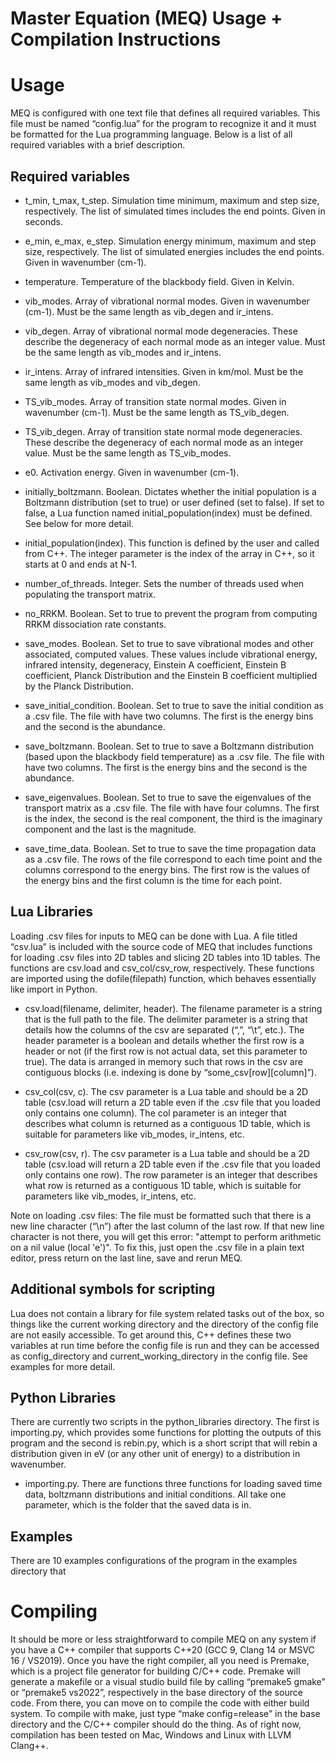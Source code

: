 # Master Equation (MEQ) Usage + Compilation Instructions

# Usage
MEQ is configured with one text file that defines all required variables. This file must be named “config.lua” for the program to recognize it and it must be formatted for the Lua programming language. Below is a list of all required variables with a brief description.

## Required variables
 - t_min, t_max, t_step. Simulation time minimum, maximum and step size, respectively. The list of simulated times includes the end points. Given in seconds.

 - e_min, e_max, e_step. Simulation energy minimum, maximum and step size, respectively. The list of simulated energies includes the end points. Given in wavenumber (cm-1).

 - temperature. Temperature of the blackbody field. Given in Kelvin.

 - vib_modes. Array of vibrational normal modes. Given in wavenumber (cm-1). Must be the same length as vib_degen and ir_intens.

 - vib_degen. Array of vibrational normal mode degeneracies. These describe the degeneracy of each normal mode as an integer value. Must be the same length as vib_modes and ir_intens.

 - ir_intens. Array of infrared intensities. Given in km/mol. Must be the same length as vib_modes and vib_degen.

 - TS_vib_modes. Array of transition state normal modes. Given in wavenumber (cm-1). Must be the same length as TS_vib_degen.

 - TS_vib_degen. Array of transition state normal mode degeneracies. These describe the degeneracy of each normal mode as an integer value. Must be the same length as TS_vib_modes.

 - e0. Activation energy. Given in wavenumber (cm-1).

 - initially_boltzmann. Boolean. Dictates whether the initial population is a Boltzmann distribution (set to true) or user defined (set to false). If set to false, a Lua function named initial_population(index) must be defined. See below for more detail. 

 - initial_population(index). This function is defined by the user and called from C++. The integer parameter is the index of the array in C++, so it starts at 0 and ends at N-1.

 - number_of_threads. Integer. Sets the number of threads used when populating the transport matrix.

 - no_RRKM. Boolean. Set to true to prevent the program from computing RRKM dissociation rate constants.

 - save_modes. Boolean. Set to true to save vibrational modes and other associated, computed values. These values include vibrational energy, infrared intensity, degeneracy, Einstein A coefficient, Einstein B coefficient, Planck Distribution and the Einstein B coefficient multiplied by the Planck Distribution. 

 - save_initial_condition. Boolean. Set to true to save the initial condition as a .csv file. The file with have two columns. The first is the energy bins and the second is the abundance.

 - save_boltzmann. Boolean. Set to true to save a Boltzmann distribution (based upon the blackbody field temperature) as a .csv file. The file with have two columns. The first is the energy bins and the second is the abundance.

 - save_eigenvalues. Boolean. Set to true to save the eigenvalues of the transport matrix as a .csv file. The file with have four columns. The first is the index, the second is the real component, the third is the imaginary component and the last is the magnitude. 

 - save_time_data. Boolean. Set to true to save the time propagation data as a .csv file. The rows of the file correspond to each time point and the columns correspond to the energy bins. The first row is the values of the energy bins and the first column is the time for each point. 

## Lua Libraries
Loading .csv files for inputs to MEQ can be done with Lua. A file titled “csv.lua” is included with the source code of MEQ that includes functions for loading .csv files into 2D tables and slicing 2D tables into 1D tables. The functions are csv.load and csv_col/csv_row, respectively. These functions are imported using the dofile(filepath) function, which behaves essentially like import in Python.

 - csv.load(filename, delimiter, header). The filename parameter is a string that is the full path to the file. The delimiter parameter is a string that details how the columns of the csv are separated (“,”, “\t”, etc.). The header parameter is a boolean and details whether the first row is a header or not (if the first row is not actual data, set this parameter to true). The data is arranged in memory such that rows in the csv are contiguous blocks (i.e. indexing is done by “some_csv[row][column]”).

 - csv_col(csv, c). The csv parameter is a Lua table and should be a 2D table (csv.load will return a 2D table even if the .csv file that you loaded only contains one column). The col parameter is an integer that describes what column is returned as a contiguous 1D table, which is suitable for parameters like vib_modes, ir_intens, etc.

 - csv_row(csv, r). The csv parameter is a Lua table and should be a 2D table (csv.load will return a 2D table even if the .csv file that you loaded only contains one row). The row parameter is an integer that describes what row is returned as a contiguous 1D table, which is suitable for parameters like vib_modes, ir_intens, etc.

Note on loading .csv files: The file must be formatted such that there is a new line character (“\n”) after the last column of the last row. If that new line character is not there, you will get this error: "attempt to perform arithmetic on a nil value (local 'e')". To fix this, just open the .csv file in a plain text editor, press return on the last line, save and rerun MEQ.

## Additional symbols for scripting
Lua does not contain a library for file system related tasks out of the box, so things like the current working directory and the directory of the config file are not easily accessible. To get around this, C++ defines these two variables at run time before the config file is run and they can be accessed as config_directory and current_working_directory in the config file. See examples for more detail.

## Python Libraries

There are currently two scripts in the python_libraries directory. The first is importing.py, which provides some functions for plotting the outputs of this program and the second is rebin.py, which is a short script that will rebin a distribution given in eV (or any other unit of energy) to a distribution in wavenumber.

 - importing.py. There are functions three functions for loading saved time data, boltzmann distributions and initial conditions. All take one parameter, which is the folder that the saved data is in.

## Examples

There are 10 examples configurations of the program in the examples directory that   


# Compiling
It should be more or less straightforward to compile MEQ on any system if you have a C++ compiler that supports C++20 (GCC 9, Clang 14 or MSVC 16 / VS2019). Once you have the right compiler, all you need is Premake, which is a project file generator for building C/C++ code. Premake will generate a makefile or a visual studio build file by calling “premake5 gmake” or “premake5 vs2022”, respectively in the base directory of the source code. From there, you can move on to compile the code with either build system. To compile with make, just type “make config=release” in the base directory and the C/C++ compiler should do the thing. As of right now, compilation has been tested on Mac, Windows and Linux with LLVM Clang++.



